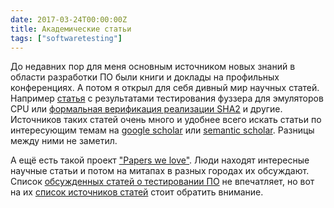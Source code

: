 ```yaml
---
date: 2017-03-24T00:00:00Z
title: Академические статьи
tags: ["softwaretesting"]
---
```


До недавних пор для меня основным источником новых знаний в области разработки
ПО были книги и доклады на профильных конференциях. А потом я открыл для себя
дивный мир научных статей. Например
[статья](http://roberto.greyhats.it/pubs/issta09.pdf) с результатами
тестирования фуззера для эмуляторов CPU или [формальная верификация реализации
SHA2](http://www.cs.princeton.edu/~appel/papers/verif-sha-2.pdf) и другие.
Источников таких статей очень много и удобнее всего искать статьи по
интересующим темам на [google scholar](https://scholar.google.ru/) или
[semantic scholar](https://www.semanticscholar.org). Разницы между ними не
заметил.

А ещё есть такой проект ["Papers we love"](http://paperswelove.org/). Люди
находят интересные научные статьи и потом на митапах в разных городах их
обсуждают.  Список [обсужденных статей о тестировании
ПО](https://github.com/papers-we-love/papers-we-love/tree/master/testing) не
впечатляет, но вот на их [список источников
статей](https://github.com/papers-we-love/papers-we-love#other-good-places-to-find-papers)
стоит обратить внимание.
